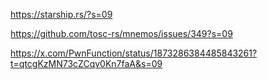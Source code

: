 https://starship.rs/?s=09

https://github.com/tosc-rs/mnemos/issues/349?s=09

https://x.com/PwnFunction/status/1873286384485843261?t=qtcgKzMN73cZCqv0Kn7faA&s=09